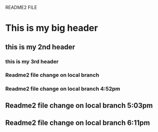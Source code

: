README2 FILE

# This is my big header
## this is my 2nd header
### this is my 3rd header

### Readme2 file change on local branch

### Readme2 file change on local branch 4:52pm

## Readme2 file change on local branch 5:03pm

## Readme2 file change on local branch 6:11pm



